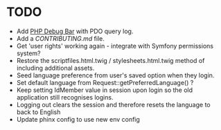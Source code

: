 # TODO
* Add [PHP Debug Bar](https://github.com/maximebf/php-debugbar) with PDO query
log.
* Add a _CONTRIBUTING.md_ file.
* Get 'user rights' working again - integrate with Symfony permissions system?
* Restore the scriptfiles.html.twig / stylesheets.html.twig method of including
 additional assets.
* Seed language preference from user's saved option when they login.
* Set default language from Request::getPreferredLanguage() ?
* Keep setting IdMember value in session upon login so the old application still
 recognises logins.
* Logging out clears the session and therefore resets the language to back to
English
* Update phinx config to use new env config
